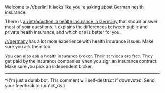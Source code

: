 Welcome to /r/berlin! It looks like you're asking about German health insurance.

There is [an introduction to health insurance in Germany](https://allaboutberlin.com/guides/german-health-insurance) that should answer most of your questions. It explains the differences between public and private health insurance, and which one is better for you.

[/r/germany](https://www.reddit.com/r/germany/) has a lot more experience with health insurance issues. Make sure you ask them too.

You can also ask a health insurance broker. Their services are free. They get paid by the insurance companies when you sign an insurance contract. Make sure you pick an independent broker.

----

^(I'm just a dumb bot. This comment will self-destruct if downvoted. Send your feedback to /u/n1c0_ds.)